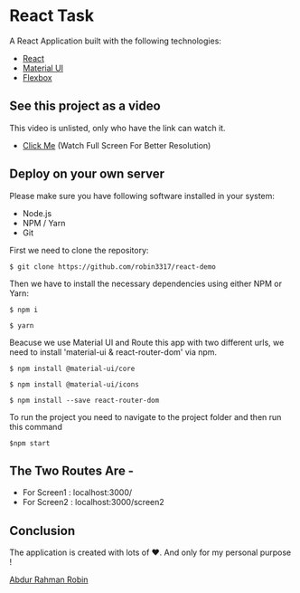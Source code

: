 # React Task
A React Application built with the following technologies:
* [React](https://facebook.com.github.io/react/)
* [Material UI](https://material-ui.com/)
* [Flexbox](https://developer.mozilla.org/en-US/docs/Web/CSS/CSS_Flexible_Box_Layout/Basic_Concepts_of_Flexbox)

## See this project as a video
This video is unlisted, only who have the link can watch it.
* [Click Me](https://youtu.be/M-vuDL2VioE) 
(Watch Full Screen For Better Resolution)

## Deploy on your own server
Please make sure you have following software installed in your system:
* Node.js
* NPM / Yarn
* Git

First we need to clone the repository:
```
$ git clone https://github.com/robin3317/react-demo
```

Then we have to install the necessary dependencies using either NPM or Yarn:
```
$ npm i
```
```
$ yarn
```
Beacuse we use Material UI and Route this app with two different urls, we need to install 'material-ui & react-router-dom' via npm.
```
$ npm install @material-ui/core
```
```
$ npm install @material-ui/icons
```
```
$ npm install --save react-router-dom
```
To run the project you need to navigate to the project folder and then run this command 
```
$npm start
```
## The Two Routes Are -
* For Screen1 : localhost:3000/
* For Screen2 : localhost:3000/screen2

## Conclusion
The application is created with lots of ♥. And only for my personal purpose !

[Abdur Rahman Robin](https://twitter.com/robin4java)
